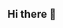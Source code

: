 ## Hi there 👋

<!--
**AsleepMing/AsleepMing** is a ✨ _special_ ✨ repository because its `README.md` (this file) appears on your GitHub profile.

Here are some ideas to get you started:

- 🌱 I’m currently learning in CUP at Karamay
- 📫 How to reach me: wsming01@outlook.com
-->
